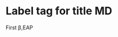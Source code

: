 # Label tag for title MD

<title>Title with label via tag</title>
<label>First</label>
<annotations>β,EAP</annotations>
